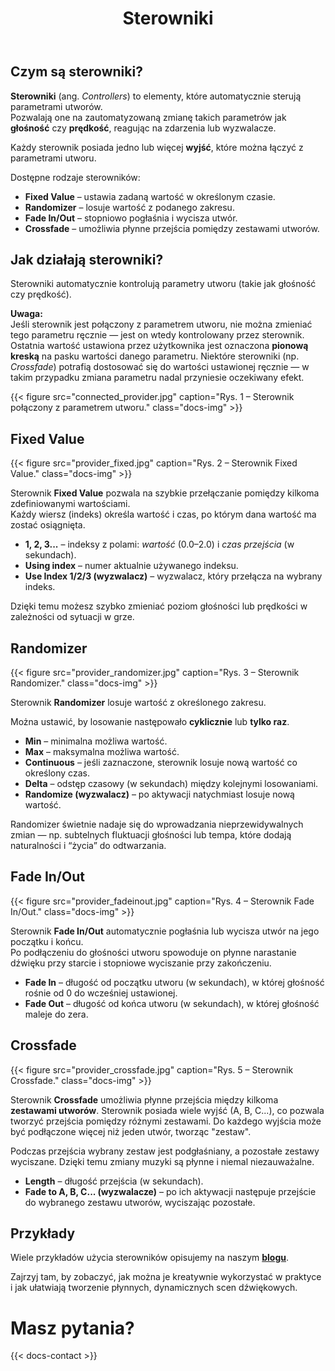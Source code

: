 ﻿---
title: "Sterowniki"
description: "Prosty sposób na automatyczną zmianę parametrów utworu."
weight: 37
---
## Czym są sterowniki?

**Sterowniki** (ang. *Controllers*) to elementy, które automatycznie sterują parametrami utworów.  
Pozwalają one na zautomatyzowaną zmianę takich parametrów jak **głośność** czy **prędkość**, reagując na zdarzenia lub wyzwalacze.

Każdy sterownik posiada jedno lub więcej **wyjść**, które można łączyć z parametrami utworu.

Dostępne rodzaje sterowników:
- **Fixed Value** – ustawia zadaną wartość w określonym czasie.  
- **Randomizer** – losuje wartość z podanego zakresu.  
- **Fade In/Out** – stopniowo pogłaśnia i wycisza utwór.  
- **Crossfade** – umożliwia płynne przejścia pomiędzy zestawami utworów.

## Jak działają sterowniki?

Sterowniki automatycznie kontrolują parametry utworu (takie jak głośność czy prędkość).  

**Uwaga:**  
Jeśli sterownik jest połączony z parametrem utworu, nie można zmieniać tego parametru ręcznie — jest on wtedy kontrolowany przez sterownik. Ostatnia wartość ustawiona przez użytkownika jest oznaczona **pionową kreską** na pasku wartości danego parametru. Niektóre sterowniki (np. *Crossfade*) potrafią dostosować się do wartości ustawionej ręcznie — w takim przypadku zmiana parametru nadal przyniesie oczekiwany efekt.

{{< figure src="connected_provider.jpg" caption="Rys. 1 – Sterownik połączony z parametrem utworu." class="docs-img" >}}

## Fixed Value

{{< figure src="provider_fixed.jpg" caption="Rys. 2 – Sterownik Fixed Value." class="docs-img" >}}

Sterownik **Fixed Value** pozwala na szybkie przełączanie pomiędzy kilkoma zdefiniowanymi wartościami.  
Każdy wiersz (indeks) określa wartość i czas, po którym dana wartość ma zostać osiągnięta.

- **1, 2, 3...** – indeksy z polami: *wartość* (0.0–2.0) i *czas przejścia* (w sekundach).  
- **Using index** – numer aktualnie używanego indeksu.  
- **Use Index 1/2/3 (wyzwalacz)** – wyzwalacz, który przełącza na wybrany indeks.  

Dzięki temu możesz szybko zmieniać poziom głośności lub prędkości w zależności od sytuacji w grze.

## Randomizer

{{< figure src="provider_randomizer.jpg" caption="Rys. 3 – Sterownik Randomizer." class="docs-img" >}}

Sterownik **Randomizer** losuje wartość z określonego zakresu.  

Można ustawić, by losowanie następowało **cyklicznie** lub **tylko raz**.

- **Min** – minimalna możliwa wartość.  
- **Max** – maksymalna możliwa wartość.  
- **Continuous** – jeśli zaznaczone, sterownik losuje nową wartość co określony czas.  
- **Delta** – odstęp czasowy (w sekundach) między kolejnymi losowaniami.  
- **Randomize (wyzwalacz)** – po aktywacji natychmiast losuje nową wartość.

Randomizer świetnie nadaje się do wprowadzania nieprzewidywalnych zmian — np. subtelnych fluktuacji głośności lub tempa, które dodają naturalności i “życia” do odtwarzania.

## Fade In/Out

{{< figure src="provider_fadeinout.jpg" caption="Rys. 4 – Sterownik Fade In/Out." class="docs-img" >}}

Sterownik **Fade In/Out** automatycznie pogłaśnia lub wycisza utwór na jego początku i końcu.  
Po podłączeniu do głośności utworu spowoduje on płynne narastanie dźwięku przy starcie i stopniowe wyciszanie przy zakończeniu.

- **Fade In** – długość od początku utworu (w sekundach), w której głośność rośnie od 0 do wcześniej ustawionej.  
- **Fade Out** – długość od końca utworu (w sekundach), w której głośność maleje do zera.

## Crossfade

{{< figure src="provider_crossfade.jpg" caption="Rys. 5 – Sterownik Crossfade." class="docs-img" >}}

Sterownik **Crossfade** umożliwia płynne przejścia między kilkoma **zestawami utworów**. Sterownik posiada wiele wyjść (A, B, C...), co pozwala tworzyć przejścia pomiędzy różnymi zestawami. Do każdego wyjścia może być podłączone więcej niż jeden utwór, tworząc "zestaw".

Podczas przejścia wybrany zestaw jest podgłaśniany, a pozostałe zestawy wyciszane. Dzięki temu zmiany muzyki są płynne i niemal niezauważalne.

- **Length** – długość przejścia (w sekundach).  
- **Fade to A, B, C... (wyzwalacze)** – po ich aktywacji następuje przejście do wybranego zestawu utworów, wyciszając pozostałe.

## Przykłady

Wiele przykładów użycia sterowników opisujemy na naszym **[blogu](blog/)**.  

Zajrzyj tam, by zobaczyć, jak można je kreatywnie wykorzystać w praktyce i jak ułatwiają tworzenie płynnych, dynamicznych scen dźwiękowych.

# Masz pytania?

{{< docs-contact >}}
